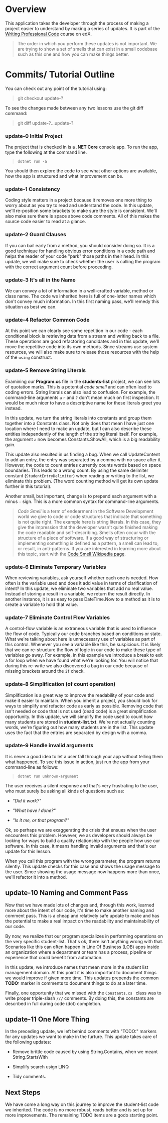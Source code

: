 # Overview

This application takes the developer through the process of making a project easier to understand by making a series of updates. It is part of the [Writing Professional Code](https://www.edx.org/school/microsoft) course on edX. 

> The order in which you perform these updates is not important. We are trying to show a set of smells that can exist in a small codebase such as this one and how you can make things better. 


# Commits/ Tutorial Outline

You can check out any point of the tutorial using:

> git checkout update-?

To see the changes made between any two lessons use the git diff command:

> git diff update-?...update-?

### update-0 Initial Project
The project that is checked in is a **.NET Core** console app. To run the app, type the following at the command line. 

> `dotnet run -a`

You should then explore the code to see what other options are available, how the app is structured and what improvement can be. 

### update-1 Consistency

Coding style matters in a project because it removes one more thing to worry about as you try to read and understand the code. In this update, we'll re-position some brackets to make sure the style is consistent. We'll also make sure there is space above code comments. All of this makes the source code easier to read at a glance. 

### update-2 Guard Clauses

If you can bail early from a method, you should consider doing so. It is a good technique for handling obvious error conditions in a code path and helps the reader of your code "park" those paths in their head. In this update, we will make sure to check whether the user is calling the program with the correct argument count before proceeding.

### update-3 It's all in the Name

We can convey a lot of information in a well-crafted variable, method or class name. The code we inherited here is full of one-letter names which don't convey much information. In this first naming pass, we'll remedy this situation as best we can.

### update-4 Refactor Common Code

At this point we can clearly see some repetition in our code - each conditional block is retrieving data from a stream and writing back to a file. These operations are good refactoring candidates and in this update, we'll move the repetitive code into its own methods. Since streams use system resources, we will also make sure to release those resources with the help of the `using` construct.

### update-5 Remove String Literals

Examining our **Program.cs** file in the **students-list** project, we can see lots of quotation marks. This is a potential *code smell* and can often lead to coding errors. String literals can also lead to confusion. For example, the command-line arguments `a` `r` and `?` don't mean much on first inspection. It would be much nicer to have a descriptive name for these literals greet you instead. 

In this update, we turn the string literals into constants and group them together into a Constants class. Not only does that mean I have just one location where I need to make an update, but I can also describe these entities independently of the length of the string literal itself. For example, the argument `a` now becomes Constants.ShowAll, which is a big readability gain. 

This update also resulted in us finding a bug. When we call UpdateContent to add an entry, the entry was separated by a comma with no space after it. However, the code to count entries currently counts words based on space boundaries. This leads to a wrong count. By using the same delimiter constant (`StudentEntryDelimiter`) when reading or writing to the list, we eliminate this problem. (The word counting method will get its own update further in this tutorial).

Another small, but important, change is to prepend each argument with a minus `-` sign. This is a more common syntax for command-line arguments. 

> *Code Smell* is a term of endearment in the Software Development world we give to code or code structures that indicate that something is not quite right. The example here is string literals. In this case, they give the impression that the developer wasn't quite finished making the code readable and self-describing. Smells often occur with the structure of a piece of software. If a good way of structuring or implementing something is defined as a pattern, a smell can lead to, or result, in anti-patterns. If you are interested in learning more about this topic, start with the [Code Smell Wikipedia page](https://en.wikipedia.org/wiki/Code_smell).

### update-6 Eliminate Temporary Variables

When reviewing variables, ask yourself whether each one is needed. How often is the variable used and does it add value in terms of clarification of intent? In this update, we eliminate two variables that add no real value. Instead of storing a result in a variable, we return the result directly. In another instance, it is as easy to pass DateTime.Now to a method as it is to create a variable to hold that value. 

### update-7 Eliminate Control Flow Variables

A control-flow variable is an extraneous variable that is used to influence the flow of code. Typically our code branches based on conditions or state. What we're talking about here is unnecessary use of variables as part of this control. Whenever you see a variable like this, be suspicious. It is likely that we can re-structure the flow of logic in our code  to make these type of variables go away. For example, in this example we introduce a break to exit a for loop when we have found what we're looking for. You will notice that during this re-write we also discovered a bug in our code because of missing brackets around the `if` check.

### update-8 Simplification (of count operation)

Simplification is a great way to improve the readability of your code and make it easier to maintain. When you inherit a  project, you should look for ways to simplify and refactor code as early as possible. Removing code that isn't needed or code that is not used (dead code) is a great simplification opportunity.  In this update, we will simplify the code used to count how many students are stored in **student-list.txt**.  We're not actually counting words, we're figuring out how many students are in the list. This update uses the fact that the entries are separated by design with a comma.


### update-9 Handle invalid arguments

It is never a good idea to let a user fall through your app without telling them what happened. To see this issue in action, just run the app from your command-line as follows:

> `dotnet run unknown-argument`

The user receives a silent response and that's very frustrating to the user, who must surely be  asking all kinds of questions such as:

* *"Did it work?"*

* *"What have I done?"*

* *"Is it me, or that program?"*

Ok, so perhaps we are exaggerating the crisis that ensues when the user encounters this problem. However, we as developers should always be looking for ways to build a quality relationship with the people how use our software. In this case, it means handling invalid arguments and that's our update for this lesson. 

 When you call this program with the wrong parameter, the program returns silently. This update checks for this case and shows the usage message to the user. Since showing the usage message now happens more than once, we'll refactor it into a method.

## update-10 Naming and Comment Pass

Now that we have made lots of changes and, through this work, learned more about the intent of our code, it's time to make another naming and comment pass. This is a cheap and relatively safe update to make and has the potential to make a real impact on the readability and maintainability of our code. 

By now, we realize that our program  specializes in performing operations on the very specific student-list. That's ok, there isn't anything wrong with that. Scenarios like this can often happen in Line Of Business (LOB) apps inside an organization where a department or team has a process, pipeline or experience that could benefit from automation.

In this update, we introduce names that mean more in the student list management domain.  At this point it is also important to document things we would improve if given more time. This updates prepends the common **TODO:** marker in comments to document things to do at a later time. 

Finally, one opportunity that we missed with the `Constants.cs ` class was to write proper triple-slash `///` comments. By doing this, the constants are described in full during code (dot) completion.

## update-11 One More Thing

In the preceding update, we left behind comments with "TODO:" markers for any updates we want to make in the furture. This update takes care of the following updates:

* Remove brittle code caused by using String.Contains, when we meant String.StartsWith

* Simplify search usign LINQ

* Tidy comments.


## Next Steps

We have come a long way on this journey to improve the student-list code we inherited. The code is no more robust, reads better and is set up for more improvements. The remaining TODO items are a godo starting point. 







